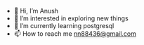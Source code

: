 - 👋 Hi, I’m Anush
- 👀 I’m interested in exploring new things
- 🌱 I’m currently learning postgresql
- 📫 How to reach me nn88436@gmail.com

<!---
nn88436/nn88436 is a ✨ special ✨ repository because its `README.md` (this file) appears on your GitHub profile.
You can click the Preview link to take a look at your changes.
--->
